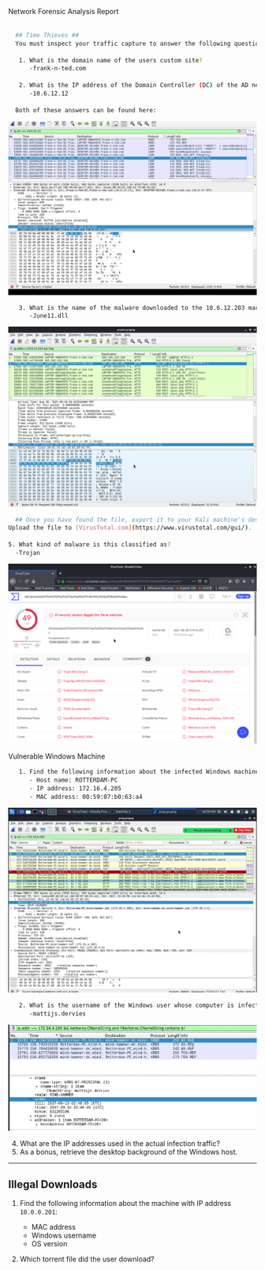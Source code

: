  Network Forensic Analysis Report


```bash

  ## Time Thieves ##
  You must inspect your traffic capture to answer the following questions:

   1. What is the domain name of the users custom site?
      -frank-n-ted.com

   2. What is the IP address of the Domain Controller (DC) of the AD network?
      -10.6.12.12

  Both of these answers can be found here:
```
 ![LDAP2](Images/LDAPAD2.png)
 
```bash
   3. What is the name of the malware downloaded to the 10.6.12.203 machine?
      -June11.dll
```
 ![GETREQ](Images/getrequest.png)
 
 ```bash
   ## Once you have found the file, export it to your Kali machine's desktop. ##
Upload the file to [VirusTotal.com](https://www.virustotal.com/gui/). 

5. What kind of malware is this classified as?
   -Trojan
```
 ![VT](Images/virustotal.png)

 Vulnerable Windows Machine

```bash
   1. Find the following information about the infected Windows machine:
      - Host name: ROTTERDAM-PC
      - IP address: 172.16.4.205
      - MAC address: 00:59:07:b0:63:a4
```
 ![ROTT](Images/rotterdam.PNG)
    
```bash   
   2. What is the username of the Windows user whose computer is infected?
      -mattijs.dervies
```
 ![CNAME](Images/RotterdamUsername.JPG)
 
4. What are the IP addresses used in the actual infection traffic?
5. As a bonus, retrieve the desktop background of the Windows host.

---

## Illegal Downloads

1. Find the following information about the machine with IP address `10.0.0.201`:
    - MAC address
    - Windows username
    - OS version

2. Which torrent file did the user download?
